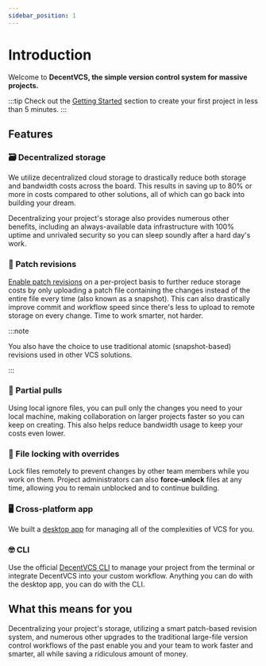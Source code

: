 ```yaml
---
sidebar_position: 1
---
```


# Introduction

Welcome to **DecentVCS, the simple version control system for massive projects.**

:::tip
Check out the [Getting Started](/docs/getting-started) section to create your first project in less than
5 minutes.
:::

## Features

### 🗃 Decentralized storage

We utilize decentralized cloud storage to drastically reduce both storage and bandwidth costs across the board. This
results in saving up to 80% or more in costs compared to other solutions, all of which can go back into building your
dream.

Decentralizing your project's storage also provides numerous other benefits, including an always-available data
infrastructure with 100% uptime and unrivaled security so you can sleep soundly after a hard day's work.

### 🧵 Patch revisions

[Enable patch revisions](/docs/patch-revisions) on a per-project basis to further reduce storage costs by only uploading
a patch file containing the changes instead of the entire file every time (also known as a snapshot). This can also
drastically improve commit and workflow speed since there's less to upload to remote storage on every change. Time to
work smarter, not harder.

:::note

You also have the choice to use traditional atomic (snapshot-based) revisions used in other VCS solutions.

:::

### 🫣 Partial pulls

Using local ignore files, you can pull only the changes you need to your local machine, making collaboration on larger
projects faster so you can keep on creating. This also helps reduce bandwidth usage to keep your costs even lower.

### 🔐 File locking with overrides

Lock files remotely to prevent changes by other team members while you work on them. Project administrators can also
**force-unlock** files at any time, allowing you to remain unblocked and to continue building.

### 🖥 Cross-platform app

We built a [desktop app](https://decentvcs.com/downloads) for managing all of the complexities of VCS for
you.

### 🤓 CLI

Use the official [DecentVCS CLI](https://decentvcs.com/downloads) to manage your project from the terminal or integrate
DecentVCS into your custom workflow. Anything you can do with the desktop app, you can do with the CLI.

## What this means for you

Decentralizing your project's storage, utilizing a smart patch-based revision system, and numerous other upgrades
to the traditional large-file version control workflows of the past enable you and your team to work faster and smarter,
all while saving a ridiculous amount of money.
